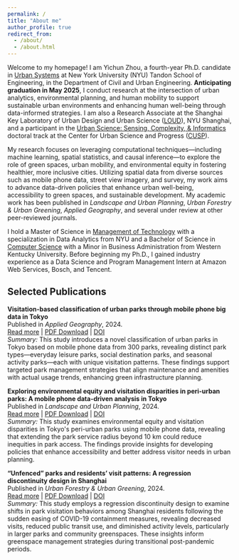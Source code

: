 ```yaml
---
permalink: /
title: "About me"
author_profile: true
redirect_from: 
  - /about/
  - /about.html
---
```


Welcome to my homepage! I am Yichun Zhou, a fourth-year Ph.D. candidate in [Urban Systems](https://engineering.nyu.edu/academics/programs/urban-systems-phd) at New York University (NYU) Tandon School of Engineering, in the Department of Civil and Urban Engineering. **Anticipating graduation in May 2025**, I conduct research at the intersection of urban analytics, environmental planning, and human mobility to support sustainable urban environments and enhancing human well-being through data-informed strategies. I am also a Research Associate at the Shanghai Key Laboratory of Urban Design and Urban Science ([LOUD](https://urban.shanghai.nyu.edu/)), NYU Shanghai, and a participant in the [Urban Science: Sensing, Complexity, & Informatics](https://engineering.nyu.edu/urban-science-sensing-complexity-informatics-doctoral-track) doctoral track at the Center for Urban Science and Progress ([CUSP](https://engineering.nyu.edu/research-innovation/centers/cusp)).

My research focuses on leveraging computational techniques—including machine learning, spatial statistics, and causal inference—to explore the role of green spaces, urban mobility, and environmental equity in fostering healthier, more inclusive cities. Utilizing spatial data from diverse sources such as mobile phone data, street view imagery, and survey, my work aims to advance data-driven policies that enhance urban well-being, accessibility to green spaces, and sustainable development. My academic work has been published in *Landscape and Urban Planning*, *Urban Forestry & Urban Greening*, *Applied Geography*, and several under review at other peer-reviewed journals.

I hold a Master of Science in [Management of Technology](https://engineering.nyu.edu/academics/programs/management-technology-ms-campus) with a specialization in Data Analytics from NYU and a Bachelor of Science in [Computer Science](https://www.wku.edu/cs/) with a Minor in Business Administration from Western Kentucky University. Before beginning my Ph.D., I gained industry experience as a Data Science and Program Management Intern at Amazon Web Services, Bosch, and Tencent.


## Selected Publications

**Visitation-based classification of urban parks through mobile phone big data in Tokyo** \
Published in *Applied Geography*, 2024.  \
[Read more](https://yichunzhou12.github.io/publication/2024-5-17-ag-visitation-based-classification) \| [PDF Download](http://yichunzhou12.github.io/files/visitation-base%20classification.pdf)  \| [DOI](https://doi.org/10.1016/j.apgeog.2024.103300) \
*Summary:* This study introduces a novel classification of urban parks in Tokyo based on mobile phone data from 300 parks, revealing distinct park types—everyday leisure parks, social destination parks, and seasonal activity parks—each with unique visitation patterns. These findings support targeted park management strategies that align maintenance and amenities with actual usage trends, enhancing green infrastructure planning.

**Exploring environmental equity and visitation disparities in peri-urban parks: A mobile phone data-driven analysis in Tokyo** \
Published in *Landscape and Urban Planning*, 2024.  \
[Read more](https://yichunzhou12.github.io/publication/2024-4-30-lup-peri-urban-park) \| [PDF Download](http://yichunzhou12.github.io/files/LUP_peri%20urban%20park.pdf)  \| [DOI](https://doi.org/10.1016/j.landurbplan.2024.105104) \
*Summary:* This study examines environmental equity and visitation disparities in Tokyo's peri-urban parks using mobile phone data, revealing that extending the park service radius beyond 10 km could reduce inequities in park access. The findings provide insights for developing policies that enhance accessibility and better address visitor needs in urban planning.


**“Unfenced” parks and residents’ visit patterns: A regression discontinuity design in Shanghai** \
Published in <i>Urban Forestry & Urban Greening</i>, 2024.\
[Read more](https://yichunzhou12.github.io/publication/2024-07-23-ufug-unfenced-park) \| [PDF Download](https://www.yichunzhou.com/files/LUP_peri%20urban%20park.pdf) \| [DOI](https://doi.org/10.1016/j.ufug.2024.128459) \
*Summary:* This study employs a regression discontinuity design to examine shifts in park visitation behaviors among Shanghai residents following the sudden easing of COVID-19 containment measures, revealing decreased visits, reduced public transit use, and diminished activity levels, particularly in larger parks and community greenspaces. These insights inform greenspace management strategies during transitional post-pandemic periods.